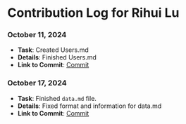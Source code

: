 # Contribution Log for Rihui Lu
### October 11, 2024

- **Task**: Created Users.md
- **Details**: Finished Users.md
- **Link to Commit**: [Commit](https://github.com/Fpantoja2001/event-tbd/commit/97ecefc76f0308c1c44f5a68fd1aa3d0cb6916a0)

### October 17, 2024

- **Task**: Finished `data.md` file.
- **Details**: Fixed format and information for data.md
- **Link to Commit**: [Commit](https://github.com/Fpantoja2001/event-tbd/commit/10870023833634224e6e8b1025ca1970052f05b8)